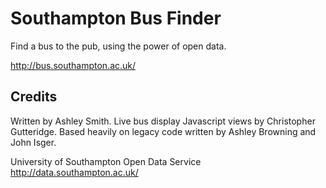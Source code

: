Southampton Bus Finder
======================

Find a bus to the pub, using the power of open data.

http://bus.southampton.ac.uk/

Credits
-------
Written by Ashley Smith.
Live bus display Javascript views by Christopher Gutteridge.
Based heavily on legacy code written by Ashley Browning and John Isger.

University of Southampton Open Data Service
http://data.southampton.ac.uk/
